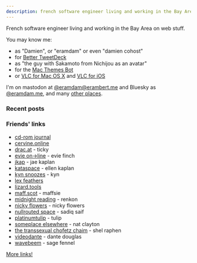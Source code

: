 ```yaml
---
description: french software engineer living and working in the Bay Area on web stuff
---
```


French software engineer living and working in the Bay Area on web stuff.

You may know me:

- as "Damien", or "eramdam" or even "damien cohost"
- for [Better TweetDeck](https://better.tw)
- as "the guy with Sakamoto from Nichijou as an avatar"
- for the [Mac Themes Bot](https://damien.zone/projects/#mac-themes-bot)
- or [VLC for Mac OS X](https://www.macstories.net/news/vlc-2-0-for-mac-final-design-previewed-coming-this-week/) and [VLC for iOS](https://www.macstories.net/news/vlc-for-ios-returns-to-the-app-store/)

I'm on mastodon at [@eramdam@erambert.me](https://social.erambert.me/@eramdam) and Bluesky as [@eramdam.me](https://bsky.app/profile/eramdam.me), and many [other places](/links).

### Recent posts

### Friends' links

- [cd-rom journal](https://cdrom.ca/)
- [cervine.online](https://cervine.online/)
- [drac.at](https://drac.at) - ticky
- [evie on→line](https://ewie.online/) - evie finch
- [jkap](https://jkap.io) - jae kaplan
- [kataspace](https://ellen.zone/) - ellen kaplan
- [kyn snoozes](https://kyn.bearblog.dev/) - kyn
- [lex feathers](https://lexfeathers.ca/)
- [lizard.tools](https://lizard.tools)
- [maff.scot](https://maff.scot) - maffsie
- [midnight reading](https://renkotsuban.com/) - renkon
- [nicky flowers](https://nickyflowers.com/) - nicky flowers
- [nullrouted space](https://nullrouted.space/) - sadiq saif
- [platinumtulip](https://platinumtulip.garden/) - tulip
- [someplace elsewhere](https://blog.someplace-else.xyz/) - nat clayton
- [the transsexual chofetz chaim](https://shelraphen.com/) - shel raphen
- [videodante](https://blog.dante.cool/) - dante douglas
- [wavebeem](https://www.wavebeem.com/) - sage fennel

[More links!](/links)

